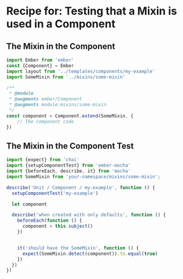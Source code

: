 # Recipe for: Testing that a Mixin is used in a Component

## The Mixin in the Component

```javascript
import Ember from 'ember'
const {Component} = Ember
import layout from '../templates/components/my-example'
import SomeMixin from '../mixins/some-mixin'

/**
 * @module
 * @augments ember/Component
 * @augments module:mixins/some-mixin
 */
const component = Component.extend(SomeMixin, {
    // The component code
})
```

## The Mixin in the Component Test

```javascript
import {expect} from 'chai'
import {setupComponentTest} from 'ember-mocha'
import {beforeEach, describe, it} from 'mocha'
import SomeMixin from 'your-namespace/mixins/some-mixin';

describe('Unit / Component / my-example', function () {
  setupComponentTest('my-example')

  let component

  describe('when created with only defaults', function () {
    beforeEach(function () {
      component = this.subject()
    })


    it('should have the SomeMixin', function () {
      expect(SomeMixin.detect(component)).to.equal(true)
    })
  })
})
```
